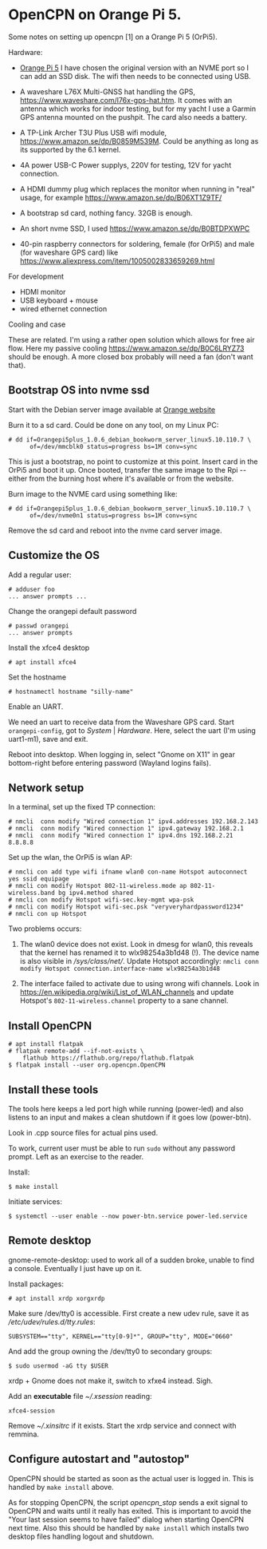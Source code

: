 OpenCPN on Orange Pi 5.
=======================

Some notes on setting up opencpn [1] on a Orange Pi 5 (OrPi5).

Hardware:

  - [Orange Pi 5](http://www.orangepi.org/html/hardWare/computerAndMicrocontrollers/details/Orange-Pi-5.html)
    I have chosen the original version with an NVME
    port so I can add an SSD disk. The wifi then needs to be connected
    using USB.

  - A waveshare L76X Multi-GNSS hat handling the GPS, 
    https://www.waveshare.com/l76x-gps-hat.htm.  It comes with
    an antenna which works for indoor testing, but for my yacht I use a
    Garmin GPS antenna mounted on the pushpit. The card also needs a
    battery.

  - A TP-Link Archer T3U Plus USB wifi module,
    https://www.amazon.se/dp/B0859M539M. Could be anything as long as its
    supported by the 6.1 kernel.

  - 4A power USB-C Power supplys, 220V for testing, 12V for yacht
    connection.

  - A HDMI dummy plug which replaces the monitor when running in "real"
    usage, for example https://www.amazon.se/dp/B06XT1Z9TF/

  - A bootstrap sd card, nothing fancy.  32GB is enough.

  - An short nvme SSD, I used https://www.amazon.se/dp/B0BTDPXWPC

  - 40-pin raspberry connectors for soldering, female (for OrPi5) and
    male (for waveshare GPS card) like
    https://www.aliexpress.com/item/1005002833659269.html

For development

  - HDMI monitor
  - USB keyboard + mouse
  - wired ethernet connection


Cooling and case

These are related. I'm using a rather open solution which allows for free air
flow. Here my  passive cooling https://www.amazon.se/dp/B0C6LRYZ73
should be enough. A more closed box probably will need a fan (don't
want that).


Bootstrap OS into nvme ssd
--------------------------

Start with the Debian server image available at
[Orange website](http://www.orangepi.org/html/hardWare/computerAndMicrocontrollers/service-and-support/Orange-pi-5.html)

Burn it to a sd card. Could be done on any tool, on my Linux PC:

    # dd if=Orangepi5plus_1.0.6_debian_bookworm_server_linux5.10.110.7 \
          of=/dev/mmcblk0 status=progress bs=1M conv=sync

This is just a bootstrap, no point to customize at this point. Insert card
in the OrPi5 and boot it up. Once booted, transfer the same image to the Rpi
-- either from the burning host where it's available or from the website.

Burn image to the NVME card using something like:

    # dd if=Orangepi5plus_1.0.6_debian_bookworm_server_linux5.10.110.7 \
          of=/dev/nvme0n1 status=progress bs=1M conv=sync

Remove the sd card and reboot into the nvme card server image.

Customize the OS
----------------

Add a regular user:

    # adduser foo
    ... answer prompts ...

Change the orangepi default password

    # passwd orangepi
    ... answer prompts

Install the xfce4 desktop

    # apt install xfce4

Set the hostname

    # hostnamectl hostname "silly-name"

Enable an UART.

We need an uart to receive data from the Waveshare GPS card. Start
`orangepi-config`, got to _System_ | _Hardware_. Here, select the uart
(I'm using uart1-m1), save and exit.

Reboot into desktop. When logging in, select "Gnome on X11" in gear
bottom-right before entering password (Wayland logins fails).

Network setup
-------------

In a terminal, set up the fixed TP connection:

    # nmcli  conn modify "Wired connection 1" ipv4.addresses 192.168.2.143
    # nmcli  conn modify "Wired connection 1" ipv4.gateway 192.168.2.1
    # nmcli  conn modify "Wired connection 1" ipv4.dns 192.168.2.21 8.8.8.8

Set up the wlan, the OrPi5 is wlan AP:

    # nmcli con add type wifi ifname wlan0 con-name Hotspot autoconnect yes ssid equipage
    # nmcli con modify Hotspot 802-11-wireless.mode ap 802-11-wireless.band bg ipv4.method shared
    # nmcli con modify Hotspot wifi-sec.key-mgmt wpa-psk
    # nmcli con modify Hotspot wifi-sec.psk "veryveryhardpassword1234"
    # nmcli con up Hotspot

Two problems occurs:

1. The wlan0 device does not exist. Look in dmesg for wlan0, this reveals that
   the kernel has renamed it to wlx98254a3b1d48  (!). The device name is also
   visible in _/sys/class/net/_. Update Hotspot accordingly:
   `nmcli conn modify Hotspot connection.interface-name wlx98254a3b1d48`

2. The interface failed to activate due to using wrong wifi channels.
   Look in https://en.wikipedia.org/wiki/List_of_WLAN_channels and
   update Hotspot's `802-11-wireless.channel` property to a sane channel.

Install OpenCPN
---------------

    # apt install flatpak
    # flatpak remote-add --if-not-exists \
        flathub https://flathub.org/repo/flathub.flatpak
    $ flatpak install --user org.opencpn.OpenCPN


Install these tools
-------------------

The tools here keeps a led port high while running (power-led) and
also listens to an input and makes a clean shutdown if it goes low
(power-btn).

Look in .cpp source files for actual pins used.

To work, current user must be able to run `sudo` without any
password prompt. Left as an exercise to the reader.

Install:

    $ make install

Initiate services:

    $ systemctl --user enable --now power-btn.service power-led.service

Remote desktop
--------------
gnome-remote-desktop: used to work all of a sudden broke, unable to find 
a console. Eventually I just have up on it.

Install packages:

    # apt install xrdp xorgxrdp

Make sure /dev/tty0 is accessible. First create a new udev rule, save it
as */etc/udev/rules.d/tty.rules*:

    SUBSYSTEM=="tty", KERNEL=="tty[0-9]*", GROUP="tty", MODE="0660"

And add the group owning the /dev/tty0 to secondary groups:

    $ sudo usermod -aG tty $USER

xrdp + Gnome does not make it, switch to xfxe4 instead. Sigh.

Add an **executable** file *~/.xsession* reading:

    xfce4-session

Remove *~/.xinsitrc* if it exists. Start the xrdp service and connect
with remmina.

Configure autostart and "autostop"
----------------------------------

OpenCPN should be started as soon as the actual user is logged in. This 
is handled by `make install` above.

As for stopping OpenCPN, the script _opencpn_stop_ sends a exit signal
to OpenCPN and waits until it really has exited. This is important to avoid
the "Your last session seems to have failed" dialog when starting OpenCPN
next time. Also this should be handled by `make install` which installs
two desktop files handling logout and shutdown.
